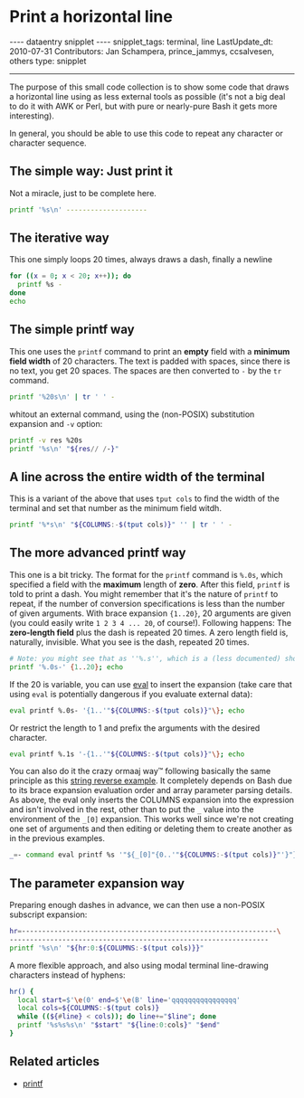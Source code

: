 # Print a horizontal line

\-\-\-- dataentry snipplet \-\-\-- snipplet_tags: terminal, line
LastUpdate_dt: 2010-07-31 Contributors: Jan Schampera, prince_jammys,
ccsalvesen, others type: snipplet

------------------------------------------------------------------------

The purpose of this small code collection is to show some code that
draws a horizontal line using as less external tools as possible (it\'s
not a big deal to do it with AWK or Perl, but with pure or nearly-pure
Bash it gets more interesting).

In general, you should be able to use this code to repeat any character
or character sequence.

## The simple way: Just print it

Not a miracle, just to be complete here.

``` bash
printf '%s\n' --------------------
```

## The iterative way

This one simply loops 20 times, always draws a dash, finally a newline

``` bash
for ((x = 0; x < 20; x++)); do
  printf %s -
done
echo
```

## The simple printf way

This one uses the `printf` command to print an **empty** field with a
**minimum field width** of 20 characters. The text is padded with
spaces, since there is no text, you get 20 spaces. The spaces are then
converted to `-` by the `tr` command.

``` bash
printf '%20s\n' | tr ' ' -
```

whitout an external command, using the (non-POSIX) substitution
expansion and `-v` option:

``` bash
printf -v res %20s
printf '%s\n' "${res// /-}"
```

## A line across the entire width of the terminal

This is a variant of the above that uses `tput cols` to find the width
of the terminal and set that number as the minimum field witdh.

``` bash
printf '%*s\n' "${COLUMNS:-$(tput cols)}" '' | tr ' ' -
```

## The more advanced printf way

This one is a bit tricky. The format for the `printf` command is `%.0s`,
which specified a field with the **maximum** length of **zero**. After
this field, `printf` is told to print a dash. You might remember that
it\'s the nature of `printf` to repeat, if the number of conversion
specifications is less than the number of given arguments. With brace
expansion `{1..20}`, 20 arguments are given (you could easily write
`1 2 3 4 ... 20`, of course!). Following happens: The **zero-length
field** plus the dash is repeated 20 times. A zero length field is,
naturally, invisible. What you see is the dash, repeated 20 times.

``` bash
# Note: you might see that as ''%.s'', which is a (less documented) shorthand for ''%.0s''
printf '%.0s-' {1..20}; echo
```

If the 20 is variable, you can use [eval](../commands/builtin/eval.md) to
insert the expansion (take care that using `eval` is potentially
dangerous if you evaluate external data):

``` bash
eval printf %.0s- '{1..'"${COLUMNS:-$(tput cols)}"\}; echo
```

Or restrict the length to 1 and prefix the arguments with the desired
character.

``` bash
eval printf %.1s '-{1..'"${COLUMNS:-$(tput cols)}"\}; echo
```

You can also do it the crazy ormaaj way™ following basically the same
principle as this [string reverse
example](../commands/builtin/eval.md#expansion_side-effects). It completely
depends on Bash due to its brace expansion evaluation order and array
parameter parsing details. As above, the eval only inserts the COLUMNS
expansion into the expression and isn\'t involved in the rest, other
than to put the `_` value into the environment of the `_[0]` expansion.
This works well since we\'re not creating one set of arguments and then
editing or deleting them to create another as in the previous examples.

``` bash
_=- command eval printf %s '"${_[0]"{0..'"${COLUMNS:-$(tput cols)}"'}"}"'; echo
```

## The parameter expansion way

Preparing enough dashes in advance, we can then use a non-POSIX
subscript expansion:

``` bash
hr=---------------------------------------------------------------\
----------------------------------------------------------------
printf '%s\n' "${hr:0:${COLUMNS:-$(tput cols)}}"
```

A more flexible approach, and also using modal terminal line-drawing
characters instead of hyphens:

``` bash
hr() {
  local start=$'\e(0' end=$'\e(B' line='qqqqqqqqqqqqqqqq'
  local cols=${COLUMNS:-$(tput cols)}
  while ((${#line} < cols)); do line+="$line"; done
  printf '%s%s%s\n' "$start" "${line:0:cols}" "$end"
}
```

## Related articles

-   [printf](../commands/builtin/printf.md)
